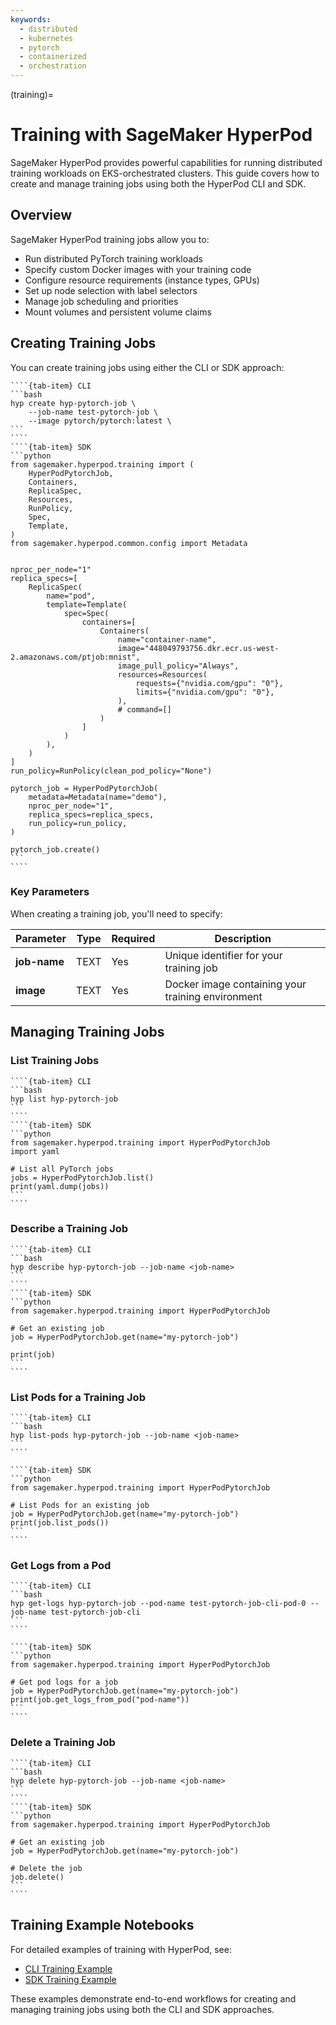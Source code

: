 ```yaml
---
keywords:
  - distributed
  - kubernetes
  - pytorch
  - containerized
  - orchestration
---
```


(training)=

# Training with SageMaker HyperPod

SageMaker HyperPod provides powerful capabilities for running distributed training workloads on EKS-orchestrated clusters. This guide covers how to create and manage training jobs using both the HyperPod CLI and SDK.

## Overview

SageMaker HyperPod training jobs allow you to:

- Run distributed PyTorch training workloads
- Specify custom Docker images with your training code
- Configure resource requirements (instance types, GPUs)
- Set up node selection with label selectors
- Manage job scheduling and priorities
- Mount volumes and persistent volume claims

## Creating Training Jobs

You can create training jobs using either the CLI or SDK approach:

`````{tab-set}
````{tab-item} CLI
```bash
hyp create hyp-pytorch-job \
    --job-name test-pytorch-job \
    --image pytorch/pytorch:latest \
```
````
````{tab-item} SDK
```python
from sagemaker.hyperpod.training import (
    HyperPodPytorchJob,
    Containers,
    ReplicaSpec,
    Resources,
    RunPolicy,
    Spec,
    Template,
)
from sagemaker.hyperpod.common.config import Metadata


nproc_per_node="1"
replica_specs=[
    ReplicaSpec(
        name="pod",
        template=Template(
            spec=Spec(
                containers=[
                    Containers(
                        name="container-name",
                        image="448049793756.dkr.ecr.us-west-2.amazonaws.com/ptjob:mnist",
                        image_pull_policy="Always",
                        resources=Resources(
                            requests={"nvidia.com/gpu": "0"},
                            limits={"nvidia.com/gpu": "0"},
                        ),
                        # command=[]
                    )
                ]
            )
        ),
    )
]
run_policy=RunPolicy(clean_pod_policy="None")

pytorch_job = HyperPodPytorchJob(
    metadata=Metadata(name="demo"),
    nproc_per_node="1",
    replica_specs=replica_specs,
    run_policy=run_policy,
)

pytorch_job.create()
```
````
`````

### Key Parameters

When creating a training job, you'll need to specify:

| Parameter | Type | Required | Description |
|-----------|------|----------|-------------|
| **job-name** | TEXT | Yes | Unique identifier for your training job |
| **image** | TEXT | Yes | Docker image containing your training environment |


## Managing Training Jobs

### List Training Jobs

`````{tab-set}
````{tab-item} CLI
```bash
hyp list hyp-pytorch-job
```
````
````{tab-item} SDK
```python
from sagemaker.hyperpod.training import HyperPodPytorchJob
import yaml

# List all PyTorch jobs
jobs = HyperPodPytorchJob.list()
print(yaml.dump(jobs))
```
````
`````

### Describe a Training Job

`````{tab-set}
````{tab-item} CLI
```bash
hyp describe hyp-pytorch-job --job-name <job-name>
```
````
````{tab-item} SDK
```python
from sagemaker.hyperpod.training import HyperPodPytorchJob

# Get an existing job
job = HyperPodPytorchJob.get(name="my-pytorch-job")

print(job)
```
````
`````

### List Pods for a Training Job

`````{tab-set}
````{tab-item} CLI
```bash
hyp list-pods hyp-pytorch-job --job-name <job-name>
```
````

````{tab-item} SDK
```python
from sagemaker.hyperpod.training import HyperPodPytorchJob

# List Pods for an existing job
job = HyperPodPytorchJob.get(name="my-pytorch-job")
print(job.list_pods())
```
````
`````

### Get Logs from a Pod

`````{tab-set}
````{tab-item} CLI
```bash
hyp get-logs hyp-pytorch-job --pod-name test-pytorch-job-cli-pod-0 --job-name test-pytorch-job-cli
```
````

````{tab-item} SDK
```python
from sagemaker.hyperpod.training import HyperPodPytorchJob

# Get pod logs for a job
job = HyperPodPytorchJob.get(name="my-pytorch-job")
print(job.get_logs_from_pod("pod-name"))
```
````
`````

### Delete a Training Job

`````{tab-set}
````{tab-item} CLI
```bash
hyp delete hyp-pytorch-job --job-name <job-name>
```
````
````{tab-item} SDK
```python
from sagemaker.hyperpod.training import HyperPodPytorchJob

# Get an existing job
job = HyperPodPytorchJob.get(name="my-pytorch-job")

# Delete the job
job.delete()
```
````
`````

## Training Example Notebooks

For detailed examples of training with HyperPod, see:

- <a href="https://github.com/aws/sagemaker-hyperpod-cli/blob/main/examples/training/CLI/training-e2e-cli.ipynb" target="_blank">CLI Training Example</a>
- <a href="https://github.com/aws/sagemaker-hyperpod-cli/blob/main/examples/training/SDK/training_sdk_example.ipynb" target="_blank">SDK Training Example</a>

These examples demonstrate end-to-end workflows for creating and managing training jobs using both the CLI and SDK approaches.
